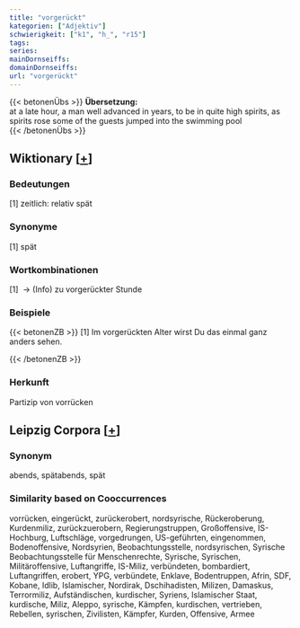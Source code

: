 ```yaml
---
title: "vorgerückt"
kategorien: ["Adjektiv"]
schwierigkeit: ["k1", "h_", "r15"]
tags:
series:
mainDornseiffs:
domainDornseiffs:
url: "vorgerückt"
---
```


{{< betonenÜbs >}}
**Übersetzung:**  
at a late hour, a man well advanced in years, to be in quite high spirits, as spirits rose some of the guests jumped into the swimming pool  
{{< /betonenÜbs >}}

## Wiktionary [[+](https://de.wiktionary.org/wiki/vorgerückt)]

### Bedeutungen
[1] zeitlich: relativ spät  

### Synonyme
[1] spät  

### Wortkombinationen
[1]  -> (Info) zu vorgerückter Stunde  

### Beispiele
{{< betonenZB >}}
[1] Im vorgerückten Alter wirst Du das einmal ganz anders sehen.  

{{< /betonenZB >}}
### Herkunft
Partizip von vorrücken  


## Leipzig Corpora [[+](https://corpora.uni-leipzig.de/en/res?word=vorgerückt&corpusId=deu_newscrawl-public_2018)]


### Synonym
abends, spätabends, spät


### Similarity based on Cooccurrences
vorrücken, eingerückt, zurückerobert, nordsyrische, Rückeroberung, Kurdenmiliz, zurückzuerobern, Regierungstruppen, Großoffensive, IS-Hochburg, Luftschläge, vorgedrungen, US-geführten, eingenommen, Bodenoffensive, Nordsyrien, Beobachtungsstelle, nordsyrischen, Syrische Beobachtungsstelle für Menschenrechte, Syrische, Syrischen, Militäroffensive, Luftangriffe, IS-Miliz, verbündeten, bombardiert, Luftangriffen, erobert, YPG, verbündete, Enklave, Bodentruppen, Afrin, SDF, Kobane, Idlib, Islamischer, Nordirak, Dschihadisten, Milizen, Damaskus, Terrormiliz, Aufständischen, kurdischer, Syriens, Islamischer Staat, kurdische, Miliz, Aleppo, syrische, Kämpfen, kurdischen, vertrieben, Rebellen, syrischen, Zivilisten, Kämpfer, Kurden, Offensive, Armee

